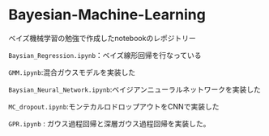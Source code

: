 # Bayesian-Machine-Learning

ベイズ機械学習の勉強で作成したnotebookのレポジトリー

`Baysian_Regression.ipynb`：ベイズ線形回帰を行なっている

`GMM.ipynb`:混合ガウスモデルを実装した

`Baysian_Neural_Network.ipynb`:ベイジアンニューラルネットワークを実装した

`MC_dropout.ipynb`:モンテカルロドロップアウトをCNNで実装した

`GPR.ipynb` : ガウス過程回帰と深層ガウス過程回帰を実装した。
